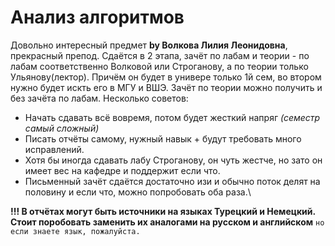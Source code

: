 # Анализ алгоритмов
Довольно интересный предмет **by Волкова Лилия Леонидовна**, прекрасный препод. Сдаётся в 2 этапа, зачёт по лабам и теории - по лабам 
соответственно Волковой или Строганову, а по теории только Ульянову(лектор). Причём он будет в универе только 1й сем, во втором нужно 
будет искть его в МГУ и ВШЭ. Зачёт по теории можно получить и без зачёта по лабам. 
Несколько советов:
* Начать сдавать всё вовремя, потом будет жесткий напряг *(семестр самый сложный)*
* Писать отчёты самому, нужный навык + будут требовать много исправлений.
* Хотя бы иногда сдавать лабу Строганову, он чуть жестче, но зато он имеет вес на кафедре и поддержит если что.
* Письменный зачёт сдаётся достаточно изи и обычно поток делят на половину и если что, можно попробовать оба раза.\

**!!! В отчётах могут быть источники на языках Турецкий и Немецкий. Стоит поробовать заменить их аналогами на русском и английском** `но если знаете язык, пожалуйста.`
